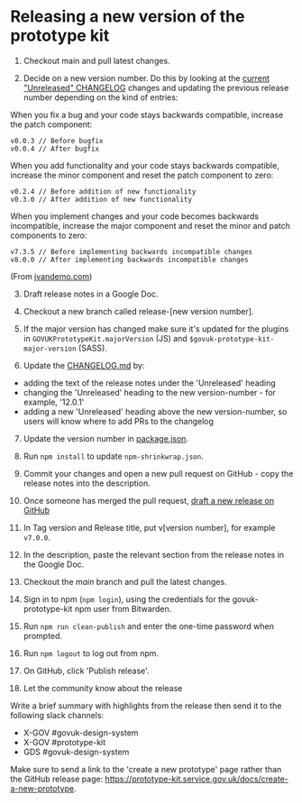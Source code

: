 # Releasing a new version of the prototype kit

1. Checkout main and pull latest changes.

2. Decide on a new version number. Do this by looking at the [current "Unreleased" CHANGELOG](../CHANGELOG.md) changes and updating the previous release number depending on the kind of entries:

When you fix a bug and your code stays backwards compatible, increase the patch component:

```
v0.0.3 // Before bugfix
v0.0.4 // After bugfix
```

When you add functionality and your code stays backwards compatible, increase the minor component and reset the patch component to zero:

```
v0.2.4 // Before addition of new functionality
v0.3.0 // After addition of new functionality
```

When you implement changes and your code becomes backwards incompatible, increase the major component and reset the minor and patch components to zero:

```
v7.3.5 // Before implementing backwards incompatible changes
v8.0.0 // After implementing backwards incompatible changes
```

(From [jvandemo.com](https://www.jvandemo.com/a-simple-guide-to-semantic-versioning/))

3. Draft release notes in a Google Doc.

4. Checkout a new branch called release-[new version number].

5. If the major version has changed make sure it's updated for the plugins in `GOVUKPrototypeKit.majorVersion` (JS) and `$govuk-prototype-kit-major-version` (SASS).

6. Update the [CHANGELOG.md](../../CHANGELOG.md) by:

  - adding the text of the release notes under the 'Unreleased' heading
  - changing the 'Unreleased' heading to the new version-number - for example, '12.0.1'
  - adding a new 'Unreleased' heading above the new version-number, so users will know where to add PRs to the changelog

7. Update the version number in [package.json](../../package.json).

8. Run `npm install` to update `npm-shrinkwrap.json`.

9. Commit your changes and open a new pull request on GitHub - copy the release notes into the description.

10. Once someone has merged the pull request, [draft a new release on GitHub](https://github.com/alphagov/govuk-prototype-kit/releases)

11. In Tag version and Release title, put v[version number], for example `v7.0.0`.

12. In the description, paste the relevant section from the release notes in the Google Doc.

13. Checkout the *main* branch and pull the latest changes.

14. Sign in to npm (`npm login`), using the credentials for the govuk-prototype-kit npm user from Bitwarden.

15. Run `npm run clean-publish` and enter the one-time password when prompted.

16. Run `npm logout` to log out from npm.

17. On GitHub, click 'Publish release'.

18. Let the community know about the release

Write a brief summary with highlights from the release then send it to the following slack channels:

- X-GOV #govuk-design-system
- X-GOV #prototype-kit
- GDS #govuk-design-system

Make sure to send a link to the 'create a new prototype' page rather than the GitHub release page: https://prototype-kit.service.gov.uk/docs/create-a-new-prototype.
